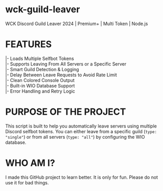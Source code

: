 # wck-guild-leaver
WCK Discord Guild Leaver 2024 | Premium+ | Multi Token | Node.js

# FEATURES
|- Loads Multiple Selfbot Tokens  
|- Supports Leaving From All Servers or a Specific Server  
|- Smart Guild Detection & Logging  
|- Delay Between Leave Requests to Avoid Rate Limit  
|- Clean Colored Console Output  
|- Built-in WIO Database Support  
|- Error Handling and Retry Logic  

# PURPOSE OF THE PROJECT
This script is built to help you automatically leave servers using multiple Discord selfbot tokens. You can either leave from a specific guild (`type: "single"`) or from all servers (`type: "all"`) by configuring the WIO database.

# WHO AM I?
I made this GitHub project to learn better. It is only for fun. Please do not use it for bad things.
